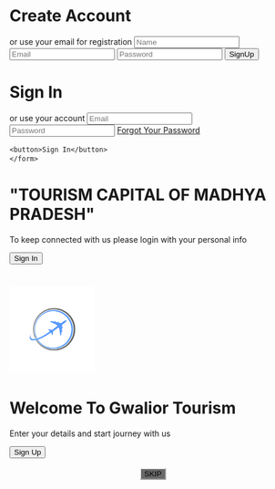 <!DOCTYPE html>
<html>
<head>
	<title>SignUp and Login</title>
	<meta charset="UTF8">
  <meta name="viewport" content="width=devices-width,initial-scale=1.0">
  <meta http-equip="X-UA-Compaitable" content="ie=edge">
	<link rel="stylesheet" type="text/css" href="style.css">
	<link rel="stylesheet" href="https://cdnjs.cloudflare.com/ajax/libs/font-awesome/4.7.0/css/font-awesome.min.css">
</head>
<body>
<div class="container" id="container">
<div class="form-container sign-up-container">

<form>
	<h1>Create Account</h1>
	<div class="social-container">
		<a href="#" class="social"><i class="fa fa-facebook"></i></a>
		<a href="#" class="social"><i class="fa fa-google"></i></a>
		<a href="#" class="social"><i class="fa fa-linkedin"></i></a>
	</div>
	<span>or use your email for registration</span>
	<input type="text" name="name" placeholder="Name">
	<input type="email" name="email" placeholder="Email">
	<input type="password" name="password" placeholder="Password">
	<button>SignUp</button>
</form>
</div>
<div class="form-container sign-in-container">
	<form action="#">
		<h1>Sign In</h1>
		<div class="social-container">
		<a href="#" class="social"><i class="fa fa-facebook"></i></a>
		<a href="#" class="social"><i class="fa fa-google"></i></a>
		<a href="#" class="social"><i class="fa fa-linkedin"></i></a>
	</div>
	<span>or use your account</span>
	<input type="email" name="email" placeholder="Email">
	<input type="password" name="password" placeholder="Password">
	<a href="#">Forgot Your Password</a>

	<button>Sign In</button>
	</form>
</div>
<div class="overlay-container">
	<div class="overlay">
		<div class="overlay-panel overlay-left">
			<h1>"TOURISM CAPITAL OF MADHYA PRADESH"</h1>
			<p>To keep connected with us please login with your personal info</p>
			<button class="ghost" id="signIn">Sign In</button>
		</div>
		<div class="overlay-panel overlay-right">
			<h1><img src="travel-logo-png-1.png" style="height: 150px;"></h1>
			<h1>Welcome To Gwalior Tourism</h1>
			<p>Enter your details and start journey with us</p>
			<button class="ghost" id="signUp">Sign Up</button>
		</div>
	</div>
</div>
</div>

<script type="text/javascript">
	const signUpButton = document.getElementById('signUp');
	const signInButton = document.getElementById('signIn');
	const container = document.getElementById('container');
	signUpButton.addEventListener('click', () => {
		container.classList.add("right-panel-active");
	});
	signInButton.addEventListener('click', () => {
		container.classList.remove("right-panel-active");
	});
</script>
<br>
<div class="skip">
<center>
<a href="GwlTourism.html"><button style="background-color: dimgray; border-color: whitesmoke;" > SKIP </button></a>
</center>
</div>
</body>
</html>
